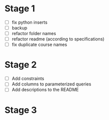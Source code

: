 # Stage 1

- [ ] fix python inserts
- [ ] backup
- [ ] refactor folder names
- [ ] refactor readme (according to specifications)
- [ ] fix duplicate course names

# Stage 2

- [ ] Add constraints
- [ ] Add columns to parameterized queries
- [ ] Add descriptions to the README

# Stage 3